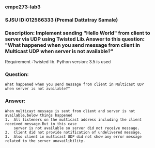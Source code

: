 ### cmpe273-lab3 
### SJSU ID:012566333 (Premal Dattatray Samale)
### Description: Implement sending "Hello World" from client to server via UDP using Twisted Lib.Answer to this question: "What happened when you send message from client in Multicast UDP when server is not available?" 



Requirement :Twisted lib.
             Python version: 3.5 is used
            
### Question: 
    What happened when you send message from client in Multicast UDP 
    when server is not available?"
### Answer:  
    When multicast message is sent from client and server is not available,below things happened
    1.  All listeners on the multicast address including the client received message.But in this case 
        server is not available so server did not receive message.
    2.  Client did not provide notification of undelivered message.
    3.  Also client in multicast UDP did not show any error message related to the server unavailibility.
               








